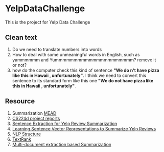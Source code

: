 # YelpDataChallenge
This is the project for Yelp Data Challenge

## Clean text
1. Do we need to translate numbers into words
2. How to deal with some unmeaningful words in English, such as yammmmmm and Yummmmmmmmmmmmmmmmmmmmm? remove it or not?
3. how do the computer check this kind of sentence __"We do n't have pizza like this in Hawaii , unfortunately"__. I think we need to convert this sentence to its standard form like this one __"We do not have pizza like this in Hawaii , unfortunately"__.


## Resource
1. Summarization [MEAD](http://www.summarization.com/mead/)
2. [CS224d project reports](http://cs224d.stanford.edu/reports.html)
3. [Sentence Extraction for Yelp Review Summarization](http://cs224d.stanford.edu/reports/ChaiElaina.pdf)
4. [Learning Sentence Vector Representations to Summarize Yelp Reviews](http://web.stanford.edu/class/cs224d/reports/KhoslaNeal.pdf)
5. [NLP Structure](https://www.google.com/search?newwindow=1&espv=2&biw=1280&bih=728&tbm=isch&sa=1&q=nlp+course+structure&oq=nlp+course+structure&gs_l=img.3...204240.205589.0.205729.7.7.0.0.0.0.87.521.7.7.0....0...1c.1.64.img..0.0.0.sc35i1gBnH4#imgrc=akjTNxgIv9YfoM%3A)
6. [TextRank](https://github.com/davidadamojr/TextRank)
7. [Multi-document extraction based Summarization](http://nlp.stanford.edu/courses/cs224n/2010/reports/ssandeep-venuk-gkparai.pdf)

